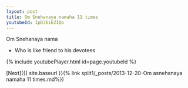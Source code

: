 ```yaml
---
layout: post
title: Om Snehanaya namaha 11 times
youtubeId: IpD3EiEZIQo
---
```

 
 
Om Snehanaya nama 
 
 -  Who is like friend to his devotees 
 
  
 
  
 
 
 
 
 
 


{% include youtubePlayer.html id=page.youtubeId %}
 
[Next]({{ site.baseurl }}{% link  split1/_posts/2013-12-20-Om asnehanaya namaha 11 times.md%})
 
